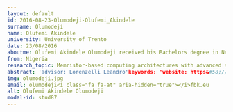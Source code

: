 ```yaml
---
layout: default 
id: 2016-08-23-Olumodeji-Olufemi_Akindele
surname: Olumodeji
name: Olufemi Akindele
university: University of Trento
date: 23/08/2016
aboutme: Olufemi Akindele Olumodeji received his Bachelors degree in Network &amp; Telecommunication and his Masters degree in Microelectronic in 2011 and 2013 respectively. He is currently a PhD candidate at IRIS unit of FBK where he has been investigating novel electronic circuits for memristors which combine resistive and memory properties. His research interests are in the field of memristor-based anologue circuit applications.
from: Nigeria
research_topic: Memristor-based computing architectures with advanced signal processing capabilities
abstract: 'advisor: Lorenzelli Leandro'keywords: 'website: https&#58;//iris.fbk.eu/it/people/profile/olumodeji
img: olumodeji.jpg
email: olumodeji<i class="fa fa-at" aria-hidden="true"></i>fbk.eu
alt: Olufemi Akindele Olumodeji
modal-id: stud87
---
```

